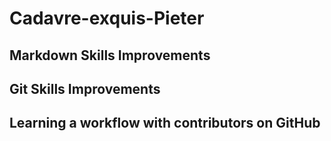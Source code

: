 # Cadavre-exquis-Pieter
## Markdown Skills Improvements
## Git Skills Improvements
## Learning a workflow with contributors on GitHub
